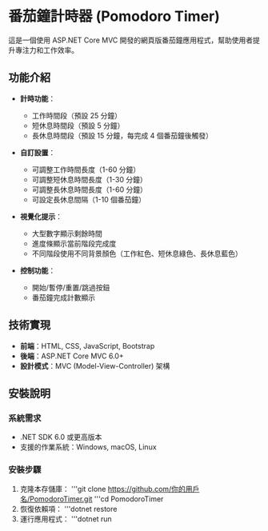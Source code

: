 # 番茄鐘計時器 (Pomodoro Timer)

這是一個使用 ASP.NET Core MVC 開發的網頁版番茄鐘應用程式，幫助使用者提升專注力和工作效率。

## 功能介紹

- **計時功能**：
  - 工作時間段（預設 25 分鐘）
  - 短休息時間段（預設 5 分鐘）
  - 長休息時間段（預設 15 分鐘，每完成 4 個番茄鐘後觸發）

- **自訂設置**：
  - 可調整工作時間長度（1-60 分鐘）
  - 可調整短休息時間長度（1-30 分鐘）
  - 可調整長休息時間長度（1-60 分鐘）
  - 可設定長休息間隔（1-10 個番茄鐘）

- **視覺化提示**：
  - 大型數字顯示剩餘時間
  - 進度條顯示當前階段完成度
  - 不同階段使用不同背景顏色（工作紅色、短休息綠色、長休息藍色）

- **控制功能**：
  - 開始/暫停/重置/跳過按鈕
  - 番茄鐘完成計數顯示

## 技術實現

- **前端**：HTML, CSS, JavaScript, Bootstrap
- **後端**：ASP.NET Core MVC 6.0+
- **設計模式**：MVC (Model-View-Controller) 架構

## 安裝說明

### 系統需求
- .NET SDK 6.0 或更高版本
- 支援的作業系統：Windows, macOS, Linux

### 安裝步驟

1. 克隆本存儲庫：
'''git clone https://github.com/你的用戶名/PomodoroTimer.git
'''cd PomodoroTimer
2. 恢復依賴項：
'''dotnet restore
3. 運行應用程式：
'''dotnet run
